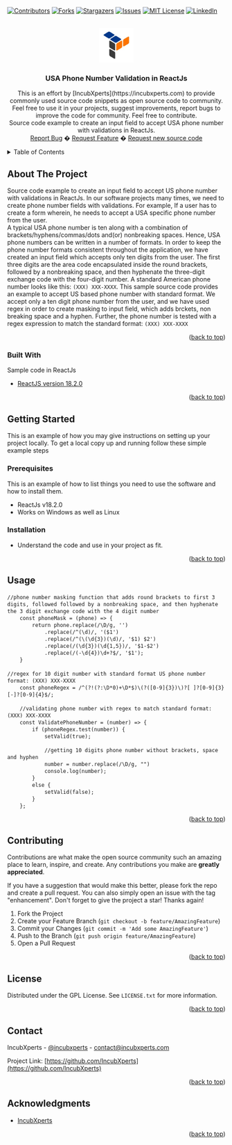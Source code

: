 <!-- Improved compatibility of back to top link: See: https://github.com/othneildrew/Best-README-Template/pull/73 -->
<a name="readme-top"></a>
<!-- PROJECT SHIELDS -->
<!--
*** I'm using markdown "reference style" links for readability.
*** Reference links are enclosed in brackets [ ] instead of parentheses ( ).
*** See the bottom of this document for the declaration of the reference variables
*** for contributors-url, forks-url, etc. This is an optional, concise syntax you may use.
*** https://www.markdownguide.org/basic-syntax/#reference-style-links
-->
[![Contributors][contributors-shield]][contributors-url]
[![Forks][forks-shield]][forks-url]
[![Stargazers][stars-shield]][stars-url]
[![Issues][issues-shield]][issues-url]
[![MIT License][license-shield]][license-url]
[![LinkedIn][linkedin-shield]][linkedin-url]

<!-- PROJECT LOGO -->
<br />
<div align="center">
  <a href="https://github.com/IncubXperts/usa-phone-number-validation-react">
    <img src="/image/logo.png" alt="Logo" width="80" height="80">
  </a>

<h3 align="center">USA Phone Number Validation in ReactJs</h3>
  <p align="center">
    This is an effort by [IncubXperts](https://incubxperts.com) to provide commonly used source code snippets as open source code to community. Feel free to use it in your projects, suggest improvements, report bugs to improve the code for community.  Feel free to contribute. 
    <br />
    Source code example to create an input field to accept USA phone number with validations in ReactJs.
    <br />
    <a href="https://github.com/IncubXperts/usa-phone-number-validation-react/issues">Report Bug</a>
   �
    <a href="https://github.com/IncubXperts/usa-phone-number-validation-react/issues">Request Feature</a>
   �
    <a href="https://github.com/IncubXperts/usa-phone-number-validation-react/issues">Request new source code</a>

  </p>
</div>

<!-- TABLE OF CONTENTS -->
<details>
  <summary>Table of Contents</summary>
  <ol>
    <li>
      <a href="#about-the-project">About The Project</a>
      <ul>
        <li><a href="#built-with">Built With</a></li>
      </ul>
    </li>
    <li>
      <a href="#getting-started">Getting Started</a>
      <ul>
        <li><a href="#prerequisites">Prerequisites</a></li>
        <li><a href="#installation">Installation</a></li>
      </ul>
    </li>
    <li><a href="#usage">Usage</a></li>
    <li><a href="#Contributing">Contributing</a></li>
    <li><a href="#license">License</a></li>
    <li><a href="#contact">Contact</a></li>
    <li><a href="#acknowledgments">Acknowledgments</a></li>
  </ol>
</details>

<!-- ABOUT THE PROJECT -->
## About The Project

Source code example to create an input field to accept US phone number with validations in ReactJs. In our software projects many times, we need to create phone number fields with validations. 
For example, If a user has to create a form wherein, he needs to accept a USA specific phone number from the user.  
A typical USA phone number is ten along with a combination of brackets/hyphens/commas/dots and(or) nonbreaking spaces. Hence, USA phone numbers can be written in a number of formats. In order to keep the phone number formats consistent throughout the application, we have created an input field which accepts only ten digits from the user. The first three digits are the area code encapsulated inside the round brackets, followed by a nonbreaking space, and then hyphenate the three-digit exchange code with the four-digit number.
A standard American phone number looks like this: `(XXX) XXX-XXXX`. 
This sample source code provides an example to accept US based phone number with standard format. We accept only a ten digit phone number from the user, and we have used regex in order to create masking to input field, which adds brckets, non breaking space and a hyphen. Further, the phone number is tested with a regex expression to match the standard format: `(XXX) XXX-XXXX`

<p align="right">(<a href="#readme-top">back to top</a>)</p>

### Built With

Sample code in ReactJs
- [ReactJS version 18.2.0](https://react.dev/learn/installation)

<p align="right">(<a href="#readme-top">back to top</a>)</p>

<!-- GETTING STARTED -->
## Getting Started

This is an example of how you may give instructions on setting up your project locally. To get a local copy up and running follow these simple example steps

### Prerequisites

This is an example of how to list things you need to use the software and how to install them.
- ReactJs v18.2.0
- Works on Windows as well as Linux

### Installation

- Understand the code and use in your project as fit.

<p align="right">(<a href="#readme-top">back to top</a>)</p>


<!-- USAGE EXAMPLES -->
## Usage

```
//phone number masking function that adds round brackets to first 3 digits, followed followed by a nonbreaking space, and then hyphenate the 3 digit exchange code with the 4 digit number
    const phoneMask = (phone) => {
        return phone.replace(/\D/g, '')
            .replace(/^(\d)/, '($1')
            .replace(/^(\(\d{3})(\d)/, '$1) $2')
            .replace(/(\d{3})(\d{1,5})/, '$1-$2')
            .replace(/(-\d{4})\d+?$/, '$1');
    }

//regex for 10 digit number with standard format US phone number format: (XXX) XXX-XXXX
    const phoneRegex = /^(?!(?:\D*0)+\D*$)\(?([0-9]{3})\)?[ ]?[0-9]{3}[-]?[0-9]{4}$/;

    //validating phone number with regex to match standard format: (XXX) XXX-XXXX
    const ValidatePhoneNumber = (number) => {
        if (phoneRegex.test(number)) {
            setValid(true);

            //getting 10 digits phone number without brackets, space and hyphen 
            number = number.replace(/\D/g, "")
            console.log(number);
        }
        else {
            setValid(false);
        }
    };

```

<p align="right">(<a href="#readme-top">back to top</a>)</p>

<!-- CONTRIBUTING -->
## Contributing

Contributions are what make the open source community such an amazing place to learn, inspire, and create. Any contributions you make are **greatly appreciated**.

If you have a suggestion that would make this better, please fork the repo and create a pull request. You can also simply open an issue with the tag "enhancement".
Don't forget to give the project a star! Thanks again!

1. Fork the Project
2. Create your Feature Branch (`git checkout -b feature/AmazingFeature`)
3. Commit your Changes (`git commit -m 'Add some AmazingFeature'`)
4. Push to the Branch (`git push origin feature/AmazingFeature`)
5. Open a Pull Request

<p align="right">(<a href="#readme-top">back to top</a>)</p>

<!-- LICENSE -->
## License

Distributed under the GPL License. See `LICENSE.txt` for more information.

<p align="right">(<a href="#readme-top">back to top</a>)</p>

<!-- CONTACT -->
## Contact

IncubXperts - [@incubxperts](https://twitter.com/incubxperts) - contact@incubxperts.com

Project Link: [https://github.com/IncubXperts](https://github.com/IncubXperts)

<p align="right">(<a href="#readme-top">back to top</a>)</p>

<!-- ACKNOWLEDGMENTS -->
## Acknowledgments

* [IncubXperts](https://incubxperts.com)

<p align="right">(<a href="#readme-top">back to top</a>)</p>

<!-- MARKDOWN LINKS & IMAGES -->
<!-- https://www.markdownguide.org/basic-syntax/#reference-style-links -->
[contributors-shield]: https://img.shields.io/github/contributors/IncubXperts/image_thumbnail_csharp.svg?style=for-the-badge
[contributors-url]: https://github.com/IncubXperts/image_thumbnail_csharp/graphs/contributors
[forks-shield]: https://img.shields.io/github/forks/IncubXperts/image_thumbnail_csharp.svg?style=for-the-badge
[forks-url]: https://github.com/IncubXperts/image_thumbnail_csharp/network/members
[stars-shield]: https://img.shields.io/github/stars/IncubXperts/image_thumbnail_csharp.svg?style=for-the-badge
[stars-url]: https://github.com/IncubXperts/image_thumbnail_csharp/stargazers
[issues-shield]: https://img.shields.io/github/issues/IncubXperts/image_thumbnail_csharp.svg?style=for-the-badge
[issues-url]: https://github.com/IncubXperts/image_thumbnail_csharp/issues
[license-shield]: https://img.shields.io/github/license/IncubXperts/image_thumbnail_csharp.svg?style=for-the-badge
[license-url]: https://github.com/IncubXperts/image_thumbnail_csharp/blob/main/LICENSE
[linkedin-shield]: https://img.shields.io/badge/-LinkedIn-black.svg?style=for-the-badge&logo=linkedin&colorB=555
[linkedin-url]: https://www.linkedin.com/company/incubxperts
[Next.js]: https://img.shields.io/badge/next.js-000000?style=for-the-badge&logo=nextdotjs&logoColor=white
[Next-url]: https://nextjs.org/
[React.js]: https://img.shields.io/badge/React-20232A?style=for-the-badge&logo=react&logoColor=61DAFB
[React-url]: https://reactjs.org/
[Vue.js]: https://img.shields.io/badge/Vue.js-35495E?style=for-the-badge&logo=vuedotjs&logoColor=4FC08D
[Vue-url]: https://vuejs.org/
[Angular.io]: https://img.shields.io/badge/Angular-DD0031?style=for-the-badge&logo=angular&logoColor=white
[Angular-url]: https://angular.io/
[Svelte.dev]: https://img.shields.io/badge/Svelte-4A4A55?style=for-the-badge&logo=svelte&logoColor=FF3E00
[Svelte-url]: https://svelte.dev/
[Laravel.com]: https://img.shields.io/badge/Laravel-FF2D20?style=for-the-badge&logo=laravel&logoColor=white
[Laravel-url]: https://laravel.com
[Bootstrap.com]: https://img.shields.io/badge/Bootstrap-563D7C?style=for-the-badge&logo=bootstrap&logoColor=white
[Bootstrap-url]: https://getbootstrap.com
[JQuery.com]: https://img.shields.io/badge/jQuery-0769AD?style=for-the-badge&logo=jquery&logoColor=white
[JQuery-url]: https://jquery.com 